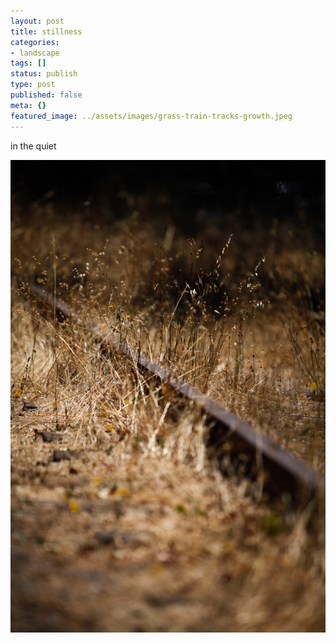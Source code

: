 ```yaml
---
layout: post
title: stillness
categories:
- landscape
tags: []
status: publish
type: post
published: false
meta: {}
featured_image: ../assets/images/grass-train-tracks-growth.jpeg
---
```

in the quiet

![Alt text](/assets/images/grass-train-tracks-growth.jpeg)
  


 

